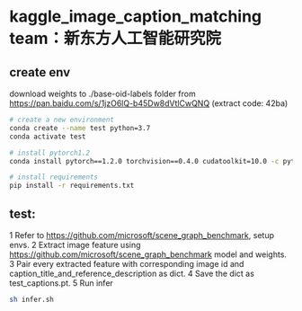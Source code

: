 # kaggle_image_caption_matching team：新东方人工智能研究院



## create env
download weights to ./base-oid-labels folder from https://pan.baidu.com/s/1jzO6lQ-b45Dw8dVtlCwQNQ (extract code: 42ba)
```bash
# create a new environment
conda create --name test python=3.7
conda activate test

# install pytorch1.2
conda install pytorch==1.2.0 torchvision==0.4.0 cudatoolkit=10.0 -c pytorch

# install requirements
pip install -r requirements.txt


```

## test:
1 Refer to https://github.com/microsoft/scene_graph_benchmark, setup envs.
2 Extract image feature using https://github.com/microsoft/scene_graph_benchmark model and weights.
3 Pair every extracted feature with corresponding image id and caption_title_and_reference_description as dict.
4 Save the dict as test_captions.pt.
5 Run infer
```bash
sh infer.sh
```





